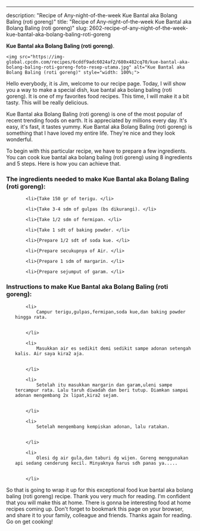 ---
description: "Recipe of Any-night-of-the-week Kue Bantal aka Bolang Baling (roti goreng)"
title: "Recipe of Any-night-of-the-week Kue Bantal aka Bolang Baling (roti goreng)"
slug: 2602-recipe-of-any-night-of-the-week-kue-bantal-aka-bolang-baling-roti-goreng

<p>
	<strong>Kue Bantal aka Bolang Baling (roti goreng)</strong>. 
	
</p>
<p>
	
	<img src="https://img-global.cpcdn.com/recipes/6cddf9adc6024af2/680x482cq70/kue-bantal-aka-bolang-baling-roti-goreng-foto-resep-utama.jpg" alt="Kue Bantal aka Bolang Baling (roti goreng)" style="width: 100%;">
	
	
</p>
<p>
	Hello everybody, it is Jim, welcome to our recipe page. Today, I will show you a way to make a special dish, kue bantal aka bolang baling (roti goreng). It is one of my favorites food recipes. This time, I will make it a bit tasty. This will be really delicious.
</p>
	
<p>
	
</p>
<p>
	Kue Bantal aka Bolang Baling (roti goreng) is one of the most popular of recent trending foods on earth. It is appreciated by millions every day. It's easy, it's fast, it tastes yummy. Kue Bantal aka Bolang Baling (roti goreng) is something that I have loved my entire life. They're nice and they look wonderful.
</p>

<p>
To begin with this particular recipe, we have to prepare a few ingredients. You can cook kue bantal aka bolang baling (roti goreng) using 8 ingredients and 5 steps. Here is how you can achieve that.
</p>

<h3>The ingredients needed to make Kue Bantal aka Bolang Baling (roti goreng):</h3>

<ol>
	
		<li>{Take 150 gr of terigu. </li>
	
		<li>{Take 3-4 sdm of gulpas (bs dikurangi). </li>
	
		<li>{Take 1/2 sdm of fermipan. </li>
	
		<li>{Take 1 sdt of baking powder. </li>
	
		<li>{Prepare 1/2 sdt of soda kue. </li>
	
		<li>{Prepare secukupnya of Air. </li>
	
		<li>{Prepare 1 sdm of margarin. </li>
	
		<li>{Prepare sejumput of garam. </li>
	
</ol>
<p>
	
</p>

<h3>Instructions to make Kue Bantal aka Bolang Baling (roti goreng):</h3>

<ol>
	
		<li>
			Campur terigu,gulpas,fermipan,soda kue,dan baking powder hingga rata.
			
			
		</li>
	
		<li>
			Masukkan air es sedikit demi sedikit sampe adonan setengah kalis. Air saya kira2 aja.
			
			
		</li>
	
		<li>
			Setelah itu masukkan margarin dan garam,uleni sampe tercampur rata. Lalu taruh diwadah dan beri tutup. Diamkan sampai adonan mengembang 2x lipat,kira2 sejam.
			
			
		</li>
	
		<li>
			Setelah mengembang kempiskan adonan, lalu ratakan.
			
			
		</li>
	
		<li>
			Olesi dg air gula,dan taburi dg wijen. Goreng menggunakan api sedang cenderung kecil. Minyaknya harus sdh panas ya.....
			
			
		</li>
	
</ol>

<p>
	
</p>

<p>
	So that is going to wrap it up for this exceptional food kue bantal aka bolang baling (roti goreng) recipe. Thank you very much for reading. I'm confident that you will make this at home. There is gonna be interesting food at home recipes coming up. Don't forget to bookmark this page on your browser, and share it to your family, colleague and friends. Thanks again for reading. Go on get cooking!
</p>
